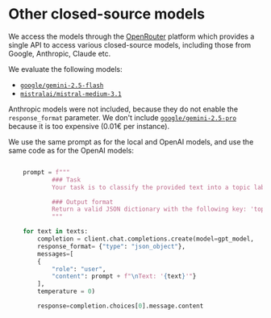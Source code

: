 # Other closed-source models

We access the models through the [OpenRouter](https://openrouter.ai/) platform which provides a single API to access various closed-source models, including those from Google, Anthropic, Claude etc.

We evaluate the following models:
- [`google/gemini-2.5-flash`](https://openrouter.ai/google/gemini-2.5-flash)
- [`mistralai/mistral-medium-3.1`](https://openrouter.ai/mistralai/mistral-medium-3.1/api)

Anthropic models were not included, because they do not enable the `response_format` parameter. We don't include [`google/gemini-2.5-pro`](https://openrouter.ai/google/gemini-2.5-pro) because it is too expensive (0.01€ per instance).

We use the same prompt as for the local and OpenAI models, and use the same code as for the OpenAI models:

```python

	prompt = f"""
			### Task
			Your task is to classify the provided text into a topic label, meaning that you need to recognize what is the topic of the text. You will be provided with a news text, delimited by single quotation marks. Always provide a label, even if you are not sure.

			### Output format
			Return a valid JSON dictionary with the following key: 'topic' and a value should be an integer which represents one of the labels according to the following dictionary: {label_dict_with_description_ext}.
			"""

	for text in texts:
		completion = client.chat.completions.create(model=gpt_model,
		response_format= {"type": "json_object"},
		messages=[
		{
			"role": "user",
			"content": prompt + f"\nText: '{text}'"}
		],
		temperature = 0)

		response=completion.choices[0].message.content

```